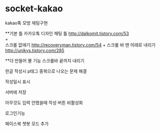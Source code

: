# socket-kakao
kakao톡 모방 채팅구현

**기본 틀
카카오톡 디자인 채팅 틀
http://dalkomit.tistory.com/53   
+  
스크롤 없애기
 http://recoveryman.tistory.com/54
+
스크롤 바 맨 아래로 내리기
http://unikys.tistory.com/285


**더 만들어 볼 기능
스크롤바 끝까지 내리기

한글 작성시 p태그 중복으로 나오는 문제 해결

작성일시 표시

서버에 저장

아무것도 입력 안했을때 작성 버튼 비활성화

로그인기능

페이스북 챗봇 모드 추가 
